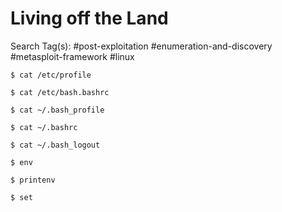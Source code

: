 # Living off the Land

Search Tag(s): #post-exploitation #enumeration-and-discovery #metasploit-framework #linux

```
$ cat /etc/profile

$ cat /etc/bash.bashrc

$ cat ~/.bash_profile

$ cat ~/.bashrc

$ cat ~/.bash_logout
```

```
$ env

$ printenv
```

```
$ set
```